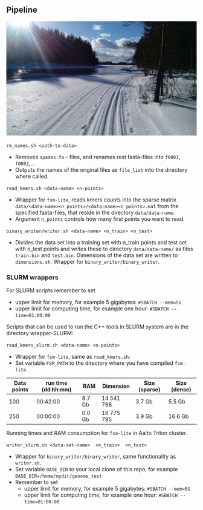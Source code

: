 ## Pipeline
![](Lentua.jpg)


`rm_names.sh <path-to-data> `
  - Removes `spades.fa` - files, and renames rest fasta-files into `f0001`, `f0002`,...
  - Outputs the names of the original files as `file_list` into the directory where called.

`read_kmers.sh <data-name> <n-points>`
  - Wrapper for `fsm-lite`, reads  kmers counts into the sparse matrix `data/<data-name><n_points>/<data-name><n_points>.mat` from the specified fasta-files, that reside in the directory `data/data-name`.
  - Argument `n_points` controls how many first points you want to read.

`binary_writer/writer.sh <data-name> <n_train> <n_test>`
  - Divides the data set into a training set with n_train points and test set with n_test points and writes these to directory `data/data-name/` as files `train.bin` and `test.bin`. Dimensions of the data set are written to `dimensions.sh`. Wrapper for `binary_writer/binary_writer`.

### SLURM wrappers

For SLURM scripts remember to set
   - upper limit for memory, for example 5 gigabytes: `#SBATCH --mem=5G`
   - upper limit for computing time, for example one hour: `#SBATCH --time=01:00:00`

Scripts that can be used to run the C++ tools in SLURM system are in the directory wrapper-SLURM:

`read_kmers_slurm.sh <data-name> <n-points>`
  - Wrapper for `fsm-lite`, same as `read_kmers.sh`.
  - Set variable `FSM_PATH` to the directory where you have compiled `fsm-lite`.


  | Data points       | run time (dd:hh:mm) | RAM    | Dimension      | Size (sparse) | Size (dense) |
  |-------------------| ------------------- | ------ | -------------- |---------------| ------------ |
  | 100               | 00:42:00            | 8.7 Gb | 14 541 768     | 3.7 Gb        | 5.5 Gb       |
  | 250               | 00:00:00            | 0.0 Gb | 16 775 795     | 3.9 Gb        | 16.6 Gb      |


  Running times and RAM consumption for `fsm-lite` in Aalto Triton cluster.

`writer_slurm.sh <data-set-name>  <n_train>  <n_test>`
 - Wrapper for `binary_writer/binary_writer`, same functionality as `writer.sh`.
 - Set variable `BASE_DIR` to your local clone of this repo, for example `BASE_DIR=/home/mydir/genome_test`
 - Remember to set
    - upper limit for memory, for example 5 gigabytes: `#SBATCH --mem=5G`
    - upper limit for computing time, for example one hour: `#SBATCH --time=01:00:00`
